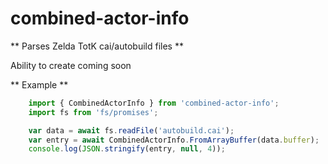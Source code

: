 # combined-actor-info

** Parses Zelda TotK cai/autobuild files **

Ability to create coming soon

** Example **

```js
    import { CombinedActorInfo } from 'combined-actor-info';
    import fs from 'fs/promises';

    var data = await fs.readFile('autobuild.cai');
    var entry = await CombinedActorInfo.FromArrayBuffer(data.buffer);
    console.log(JSON.stringify(entry, null, 4));
```
